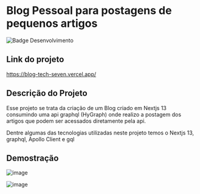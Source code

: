 # Blog Pessoal para postagens de pequenos artigos

![Badge Desenvolvimento](http://img.shields.io/static/v1?label=STATUS&message=DESENVOLVIMENTO&color=GREEN&style=for-the-badge)

## Link do projeto
https://blog-tech-seven.vercel.app/

## Descrição do Projeto
<p>Esse projeto se trata da criação de um Blog criado em Nextjs 13 consumindo uma api graphql (HyGraph) onde realizo a postagem dos artigos que podem ser acessados diretamente pela api.</p>
<p>Dentre algumas das tecnologias utilizadas neste projeto temos o Nextjs 13, graphql, Apollo Client e gql</p>

## Demostração

![image](https://github.com/Rafael-jooj/My-Blog/assets/71270235/7d4b5b3d-8ad9-4f08-842c-73ca83a7656b)

![image](https://github.com/Rafael-jooj/My-Blog/assets/71270235/7e2452ff-8fae-4617-8537-1bd353895bb7)
